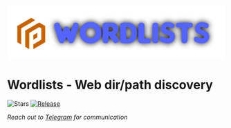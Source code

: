 <img src="/static/wordlists.png" alt="Wordlists(light)" width="675px">

Wordlists - Web dir/path discovery 
=========

![Stars](https://img.shields.io/github/stars/4q-u4/Wordlists.svg)
[![Release](https://img.shields.io/github/release/4q-u4/Wordlists.svg)](https://github.com/4q-u4/Wordlists/releases)

*Reach out to [Telegram](https://t.me/aq_u4) for communication*


